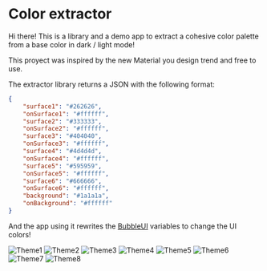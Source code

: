 # Color extractor
Hi there! This is a library and a demo app to extract a cohesive color palette from a base color in dark / light mode!

This proyect was inspired by the new Material you design trend and free to use.

The extractor library returns a JSON with the following format:

```JSON
{
    "surface1": "#262626",
    "onSurface1": "#ffffff",
    "surface2": "#333333",
    "onSurface2": "#ffffff",
    "surface3": "#404040",
    "onSurface3": "#ffffff",
    "surface4": "#4d4d4d",
    "onSurface4": "#ffffff",
    "surface5": "#595959",
    "onSurface5": "#ffffff",
    "surface6": "#666666",
    "onSurface6": "#ffffff",
    "background": "#1a1a1a",
    "onBackground": "#ffffff"
}
```

And the app using it rewrites the [BubbleUI](https://github.com/akrck02/Bubble-UI) variables to change the UI colors!

![Theme1](./docs/resources/Theme1.png)
![Theme2](./docs/resources/Theme2.png)
![Theme3](./docs/resources/Theme3.png)
![Theme4](./docs/resources/Theme4.png)
![Theme5](./docs/resources/Theme5.png)
![Theme6](./docs/resources/Theme6.png)
![Theme7](./docs/resources/Theme7.png)
![Theme8](./docs/resources/Theme8.png)